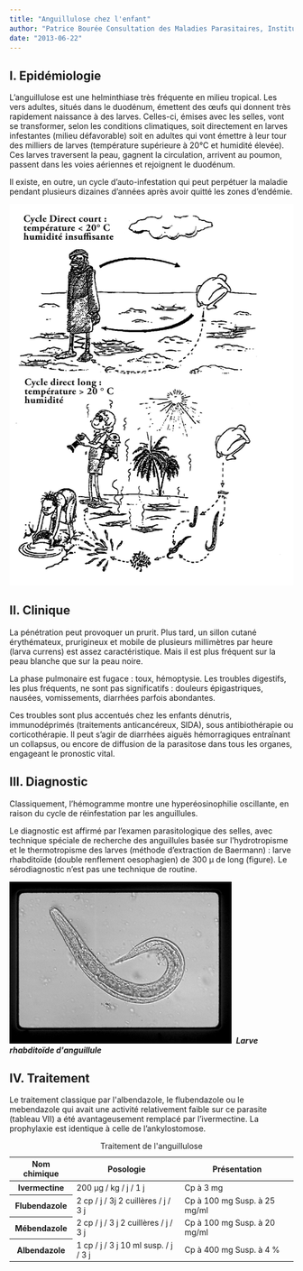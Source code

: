```yaml
---
title: "Anguillulose chez l'enfant"
author: "Patrice Bourée Consultation des Maladies Parasitaires, Institut Alfred Fournier, Paris"
date: "2013-06-22"
---
```


## I. Epidémiologie

L’anguillulose est une helminthiase très fréquente en milieu tropical. Les vers adultes, situés dans le duodénum, émettent des œufs qui donnent très rapidement naissance à des larves. Celles-ci, émises avec les selles, vont se transformer, selon les conditions climatiques, soit directement en larves infestantes (milieu défavorable) soit en adultes qui vont émettre à leur tour des milliers de larves (température supérieure à 20°C et humidité élevée). Ces larves traversent la peau, gagnent la circulation, arrivent au poumon, passent dans les voies aériennes et rejoignent le duodénum.

Il existe, en outre, un cycle d’auto-infestation qui peut perpétuer la maladie pendant plusieurs dizaines d’années après avoir quitté les zones d’endémie.

![](page-9-cycle-anguillule-0.jpg)


## II. Clinique

La pénétration peut provoquer un prurit. Plus tard, un sillon cutané érythémateux, prurigineux et mobile de plusieurs millimètres par heure (larva currens) est assez caractéristique. Mais il est plus fréquent sur la peau blanche que sur la peau noire.

La phase pulmonaire est fugace : toux, hémoptysie. Les troubles digestifs, les plus fréquents, ne sont pas significatifs : douleurs épigastriques, nausées, vomissements, diarrhées parfois abondantes.

Ces troubles sont plus accentués chez les enfants dénutris, immunodéprimés (traitements anticancéreux, SIDA), sous antibiothérapie ou corticothérapie. Il peut s’agir de diarrhées aiguës hémorragiques entraînant un collapsus, ou encore de diffusion de la parasitose dans tous les organes, engageant le pronostic vital.

## III. Diagnostic 

Classiquement, l’hémogramme montre une hyperéosinophilie oscillante, en raison du cycle de réinfestation par les anguillules.

Le diagnostic est affirmé par l’examen parasitologique des selles, avec technique spéciale de recherche des anguillules basée sur l’hydrotropisme et le thermotropisme des larves (méthode d’extraction de Baermann) : larve rhabditoïde (double renflement oesophagien) de 300 µ de long (figure). Le sérodiagnostic n’est pas une technique de routine.

![](page-9-fig-13-0.jpg)
 _**Larve rhabditoïde d'anguillule**_

## IV. Traitement

Le traitement classique par l'albendazole, le flubendazole ou le mebendazole qui avait une activité relativement faible sur ce parasite (tableau VII) a été avantageusement remplacé par l’ivermectine. La prophylaxie est identique à celle de l’ankylostomose.

<table>
<caption>Traitement de l'anguillulose</caption>

<thead>

<tr>

<th scope="col">Nom chimique</th>

<th scope="col">Posologie</th>

<th scope="col">Présentation</th>

</tr>

</thead>

<tbody>

<tr>

<th class="rteleft" scope="row" style="">Ivermectine</th>

<td>200 µg / kg / j / 1 j</td>

<td>Cp à 3 mg</td>

</tr>

<tr>

<th class="rteleft" scope="row" style="">Flubendazole</th>

<td>2 cp / j / 3j  
2 cuillères / j / 3 j</td>

<td>Cp à 100 mg  
Susp. à 25 mg/ml</td>

</tr>

<tr>

<th class="rteleft" scope="row" style="">Mébendazole</th>

<td>2 cp / j / 3 j  
2 cuillères / j / 3 j</td>

<td>Cp à 100 mg  
Susp. à 20 mg/ml</td>

</tr>

<tr>

<th class="rteleft" scope="row" style="">Albendazole</th>

<td>1 cp / j / 3 j  
10 ml susp. / j / 3 j</td>

<td>Cp à 400 mg  
Susp. à 4 %</td>

</tr>

</tbody>

</table>